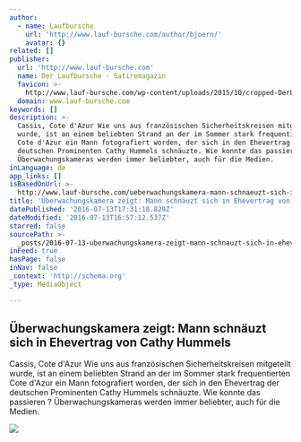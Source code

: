 ```yaml
---
author:
  - name: Laufbursche
    url: 'http://www.lauf-bursche.com/author/bjoern/'
    avatar: {}
related: []
publisher:
  url: 'http://www.lauf-bursche.com'
  name: Der Laufbursche - Satiremagazin
  favicon: >-
    http://www.lauf-bursche.com/wp-content/uploads/2015/10/cropped-DerLaufbursche_logo_513-192x192.jpg
  domain: www.lauf-bursche.com
keywords: []
description: >-
  Cassis, Cote d'Azur Wie uns aus französischen Sicherheitskreisen mitgeteilt
  wurde, ist an einem beliebten Strand an der im Sommer stark frequentierten
  Cote d'Azur ein Mann fotografiert worden, der sich in den Ehevertrag der
  deutschen Prominenten Cathy Hummels schnäuzte. Wie konnte das passieren ?
  Überwachungskameras werden immer beliebter, auch für die Medien.
inLanguage: de
app_links: []
isBasedOnUrl: >-
  http://www.lauf-bursche.com/ueberwachungskamera-mann-schnaeuzt-sich-in-ehevertrag-von-cathy-hummels/
title: 'Überwachungskamera zeigt: Mann schnäuzt sich in Ehevertrag von Cathy Hummels'
datePublished: '2016-07-13T17:31:18.829Z'
dateModified: '2016-07-13T16:57:12.537Z'
starred: false
sourcePath: >-
  _posts/2016-07-13-uberwachungskamera-zeigt-mann-schnauzt-sich-in-ehevertrag-v.md
inFeed: true
hasPage: false
inNav: false
_context: 'http://schema.org'
_type: MediaObject

---
```

<article style=""><h1>Überwachungskamera zeigt: Mann schnäuzt sich in Ehevertrag von Cathy Hummels</h1><p>Cassis, Cote d'Azur Wie uns aus französischen Sicherheitskreisen mitgeteilt wurde, ist an einem beliebten Strand an der im Sommer stark frequentierten Cote d'Azur ein Mann fotografiert worden, der sich in den Ehevertrag der deutschen Prominenten Cathy Hummels schnäuzte. Wie konnte das passieren ? Überwachungskameras werden immer beliebter, auch für die Medien.</p><img src="http://www.lauf-bursche.com/wp-content/uploads/2016/07/Laufbursche_Ueberwachungskamera-kl.jpg" /></article>